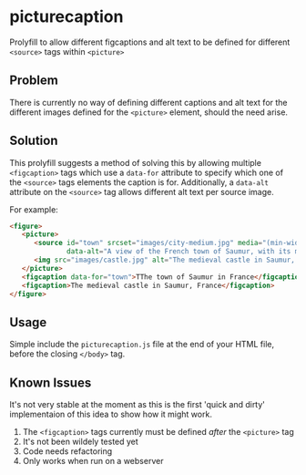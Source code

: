 picturecaption
==============

Prolyfill to allow different figcaptions and alt text to be defined for different `<source>` tags within `<picture>`

## Problem

There is currently no way of defining different captions and alt text for the different images defined for the `<picture>` element, should the need arise.

## Solution
This prolyfill suggests a method of solving this by allowing multiple `<figcaption>` tags which use a `data-for` attribute to specify which one of the `<source>` tags elements the caption is for. Additionally, a `data-alt` attribute on the `<source>` tag allows different alt text per source image.

For example:

```html
<figure>
   <picture>
      <source id="town" srcset="images/city-medium.jpg" media="(min-width: 800px)"
              data-alt="A view of the French town of Saumur, with its medieval castle looking down upon the town with a church spire in the right foreground">
      <img src="images/castle.jpg" alt="The medieval castle in Saumur, France">
   </picture>
   <figcaption data-for="town">TThe town of Saumur in France</figcaption>
   <figcaption>The medieval castle in Saumur, France</figcaption>
</figure>
```

## Usage

Simple include the `picturecaption.js` file at the end of your HTML file, before the closing `</body>` tag.

## Known Issues

It's not very stable at the moment as this is the first 'quick and dirty' implementaion of this idea to show how it might work.

1. The `<figcaption>` tags currently must be defined *after* the `<picture>` tag
2. It's not been wildely tested yet
3. Code needs refactoring
4. Only works when run on a webserver
